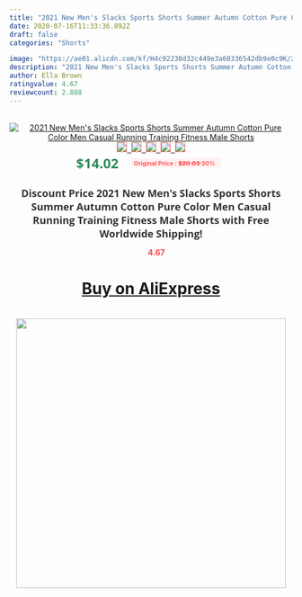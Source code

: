 ```yaml
---
title: "2021 New Men's Slacks Sports Shorts Summer Autumn Cotton Pure Color Men Casual Running Training Fitness Male Shorts"
date: 2020-07-16T11:33:36.892Z
draft: false
categories: "Shorts"

image: "https://ae01.alicdn.com/kf/H4c92230d32c449e3a60336542db9e0c9K/2021-New-Men-s-Slacks-Sports-Shorts-Summer-Autumn-Cotton-Pure-Color-Men-Casual-Running-Training.jpg"
description: "2021 New Men's Slacks Sports Shorts Summer Autumn Cotton Pure Color Men Casual Running Training Fitness Male Shorts"
author: Ella Brown
ratingvalue: 4.67
reviewcount: 2.888
---
```

<br>
<div style="text-align: center;">
<a href="https://s.click.aliexpress.com/e/_ALlPw5" target="_blank" rel="nofollow noopener noreferrer"><img alt="2021 New Men's Slacks Sports Shorts Summer Autumn Cotton Pure Color Men Casual Running Training Fitness Male Shorts" class="magnifier-image" src="https://ae01.alicdn.com/kf/H4c92230d32c449e3a60336542db9e0c9K/2021-New-Men-s-Slacks-Sports-Shorts-Summer-Autumn-Cotton-Pure-Color-Men-Casual-Running-Training.jpg_640x640.jpg">
<br>
<img style="border:1px solid salmon" src="https://ae01.alicdn.com/kf/H4c92230d32c449e3a60336542db9e0c9K/2021-New-Men-s-Slacks-Sports-Shorts-Summer-Autumn-Cotton-Pure-Color-Men-Casual-Running-Training.jpg_120x120.jpg">&nbsp;&nbsp;<img style="border:1px solid salmon" src="https://ae01.alicdn.com/kf/Haddba3a5a5e74fc9a8327393367aa8c4K/2021-New-Men-s-Slacks-Sports-Shorts-Summer-Autumn-Cotton-Pure-Color-Men-Casual-Running-Training.jpg_120x120.jpg">&nbsp;&nbsp;<img style="border:1px solid salmon" src="https://ae01.alicdn.com/kf/H646baa1a580f4ccea2ecbfcf612d3300Z/2021-New-Men-s-Slacks-Sports-Shorts-Summer-Autumn-Cotton-Pure-Color-Men-Casual-Running-Training.jpg_120x120.jpg">&nbsp;&nbsp;<img style="border:1px solid salmon" src="https://ae01.alicdn.com/kf/H2b96baa443614212abfd644949fdc115k/2021-New-Men-s-Slacks-Sports-Shorts-Summer-Autumn-Cotton-Pure-Color-Men-Casual-Running-Training.jpg_120x120.jpg">&nbsp;&nbsp;<img style="border:1px solid salmon" src="https://ae01.alicdn.com/kf/Hed28282fc02a4dfb970181b2c7a8a882e/2021-New-Men-s-Slacks-Sports-Shorts-Summer-Autumn-Cotton-Pure-Color-Men-Casual-Running-Training.jpg_120x120.jpg"></a></div><br0>
<div style="text-align: center;"><span style="background-color: white; border: 0px; box-sizing: border-box; color: seagreen; display: inline-block; font-family: &quot;open sans&quot; , &quot;arial&quot; , &quot;helvetica&quot; , sans-serif , &quot;heiti&quot;; font-size: 24px; font-stretch: inherit; font-weight: 700; line-height: inherit; margin: 0px 10px 0px 0px; padding: 0px; vertical-align: middle;">$14.02 </span>
<span style="background: rgb(255 , 241 , 241); border-radius: 3px; border: 0px; box-sizing: border-box; color: #ff4747; display: inline-block; font-family: inherit; font-size: 12px; font-stretch: inherit; font-style: inherit; font-variant: inherit; font-weight: 600; line-height: inherit; margin: 0px; padding: 2px 5px; transform: scale(0.9); vertical-align: middle;">Original Price : <b style="text-decoration: line-through;">$20.03 </b> 30%&nbsp;&nbsp;</span></div>
<h1 style="color: #333333; display: inline-block; font-family: &quot;open sans&quot; , &quot;arial&quot; , &quot;helvetica&quot; , sans-serif , &quot;heiti&quot;; font-size: 18px; font-stretch: inherit; font-weight: 700; text-align: center;">Discount Price 2021 New Men's Slacks Sports Shorts Summer Autumn Cotton Pure Color Men Casual Running Training Fitness Male Shorts with Free Worldwide Shipping!</h1>
<div style="color: #ff4747; text-align: center;">
<img src="https://4.bp.blogspot.com/-M0ZcTcb-5uY/XleCXlxnR4I/AAAAAAAAAEc/OrjgMkXV1oMQFaCRZj5HQwOCBcu3w1FegCPcBGAYYCw/s1600/star.png" style="height: 15px;">&nbsp;<b>4.67</b></div>
<div class="button_cont" align="center"><a class="buynow_a" href="https://s.click.aliexpress.com/e/_ALlPw5" target="_blank" rel="nofollow noopener noreferrer"><H1>Buy on AliExpress</H1></a></div><br>
<div class="separator" style="clear: both; text-align: center;">
<img src="https://lh3.googleusercontent.com/-pTy5HemUv9M/XlePHvY0dAI/AAAAAAAAAE4/0nX5iRUoIWY8eMW9Dpxeirr157OZliDIgCLcBGAsYHQ/s1600/badge.gif" width="480">
</div>
